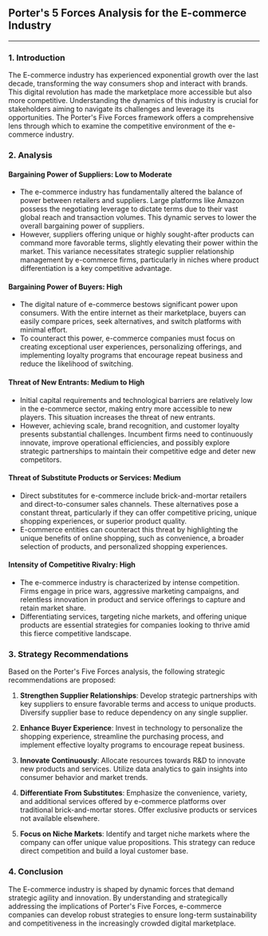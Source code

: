 ## **Porter's 5 Forces Analysis for the E-commerce Industry**

---

### 1. **Introduction**

The E-commerce industry has experienced exponential growth over the last decade, transforming the way consumers shop and interact with brands. This digital revolution has made the marketplace more accessible but also more competitive. Understanding the dynamics of this industry is crucial for stakeholders aiming to navigate its challenges and leverage its opportunities. The Porter's Five Forces framework offers a comprehensive lens through which to examine the competitive environment of the e-commerce industry.

### 2. **Analysis**

#### **Bargaining Power of Suppliers: Low to Moderate**

- The e-commerce industry has fundamentally altered the balance of power between retailers and suppliers. Large platforms like Amazon possess the negotiating leverage to dictate terms due to their vast global reach and transaction volumes. This dynamic serves to lower the overall bargaining power of suppliers.
- However, suppliers offering unique or highly sought-after products can command more favorable terms, slightly elevating their power within the market. This variance necessitates strategic supplier relationship management by e-commerce firms, particularly in niches where product differentiation is a key competitive advantage.

#### **Bargaining Power of Buyers: High**

- The digital nature of e-commerce bestows significant power upon consumers. With the entire internet as their marketplace, buyers can easily compare prices, seek alternatives, and switch platforms with minimal effort.
- To counteract this power, e-commerce companies must focus on creating exceptional user experiences, personalizing offerings, and implementing loyalty programs that encourage repeat business and reduce the likelihood of switching.

#### **Threat of New Entrants: Medium to High**

- Initial capital requirements and technological barriers are relatively low in the e-commerce sector, making entry more accessible to new players. This situation increases the threat of new entrants.
- However, achieving scale, brand recognition, and customer loyalty presents substantial challenges. Incumbent firms need to continuously innovate, improve operational efficiencies, and possibly explore strategic partnerships to maintain their competitive edge and deter new competitors.

#### **Threat of Substitute Products or Services: Medium**

- Direct substitutes for e-commerce include brick-and-mortar retailers and direct-to-consumer sales channels. These alternatives pose a constant threat, particularly if they can offer competitive pricing, unique shopping experiences, or superior product quality.
- E-commerce entities can counteract this threat by highlighting the unique benefits of online shopping, such as convenience, a broader selection of products, and personalized shopping experiences.

#### **Intensity of Competitive Rivalry: High**

- The e-commerce industry is characterized by intense competition. Firms engage in price wars, aggressive marketing campaigns, and relentless innovation in product and service offerings to capture and retain market share.
- Differentiating services, targeting niche markets, and offering unique products are essential strategies for companies looking to thrive amid this fierce competitive landscape.

### 3. **Strategy Recommendations**

Based on the Porter's Five Forces analysis, the following strategic recommendations are proposed:

1. **Strengthen Supplier Relationships**: Develop strategic partnerships with key suppliers to ensure favorable terms and access to unique products. Diversify supplier base to reduce dependency on any single supplier.

2. **Enhance Buyer Experience**: Invest in technology to personalize the shopping experience, streamline the purchasing process, and implement effective loyalty programs to encourage repeat business.

3. **Innovate Continuously**: Allocate resources towards R&D to innovate new products and services. Utilize data analytics to gain insights into consumer behavior and market trends.

4. **Differentiate From Substitutes**: Emphasize the convenience, variety, and additional services offered by e-commerce platforms over traditional brick-and-mortar stores. Offer exclusive products or services not available elsewhere.

5. **Focus on Niche Markets**: Identify and target niche markets where the company can offer unique value propositions. This strategy can reduce direct competition and build a loyal customer base.

### 4. **Conclusion**

The E-commerce industry is shaped by dynamic forces that demand strategic agility and innovation. By understanding and strategically addressing the implications of Porter's Five Forces, e-commerce companies can develop robust strategies to ensure long-term sustainability and competitiveness in the increasingly crowded digital marketplace.